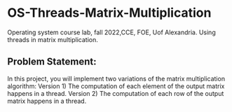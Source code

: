 # OS-Threads-Matrix-Multiplication
Operating system course lab, fall 2022,CCE, FOE, Uof Alexandria.
Using threads in matrix multiplication.

## Problem Statement:
In this project, you will implement two variations of the matrix multiplication algorithm:
Version 1) The computation of each element of the output matrix happens in a thread.
Version 2) The computation of each row of the output matrix happens in a thread.
